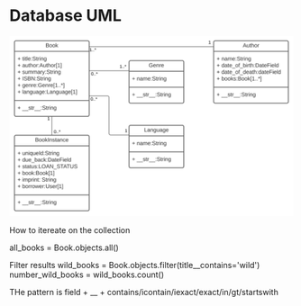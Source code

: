 # Database UML

![UML](./documents/images/local_library_model_uml.svg)


How to itereate on the collection

all_books = Book.objects.all()


Filter results
wild_books = Book.objects.filter(title__contains='wild')
number_wild_books = wild_books.count()

THe pattern is field + __ + contains/icontain/iexact/exact/in/gt/startswith

